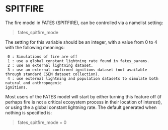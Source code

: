 # SPITFIRE

The fire model in FATES (SPITFIRE), can be controlled via a namelist setting:

> fates_spitfire_mode

The setting for this variable should be an integer, with a value from 0 to 4 with the following meanings:

```
 0 : Simulations of fire are off
 1 : use a global constant lightning rate found in fates_params.
 2 : use an external lightning dataset. 
 3 : use an external confirmed ignitions dataset (not available through standard CSEM dataset collection).
 4 : use external lightning and population datasets to simulate both natural and anthropogenic
ignitions.
```

Most users of the FATES model will start by either turning this feature off (if perhaps fire is not a critical ecosystem process in their location of interest), or using the a global constant lightning rate.  The default generated when nothing is specified is:

> fates_spitfire_mode = 0

